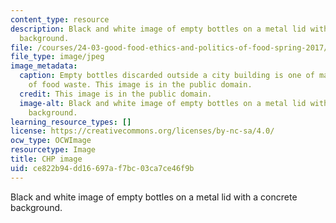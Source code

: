 ```yaml
---
content_type: resource
description: Black and white image of empty bottles on a metal lid with a concrete
  background.
file: /courses/24-03-good-food-ethics-and-politics-of-food-spring-2017/ce822b94dd16697af7bc03ca7ce46f9b_24-03_chp.jpg
file_type: image/jpeg
image_metadata:
  caption: Empty bottles discarded outside a city building is one of many examples
    of food waste. This image is in the public domain.
  credit: This image is in the public domain.
  image-alt: Black and white image of empty bottles on a metal lid with a concrete
    background.
learning_resource_types: []
license: https://creativecommons.org/licenses/by-nc-sa/4.0/
ocw_type: OCWImage
resourcetype: Image
title: CHP image
uid: ce822b94-dd16-697a-f7bc-03ca7ce46f9b
---
```

Black and white image of empty bottles on a metal lid with a concrete background.